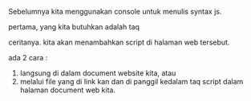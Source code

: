 Sebelumnya kita menggunakan console untuk menulis syntax js. 

pertama, yang kita butuhkan adalah taq <script></script>

ceritanya. kita akan menambahkan script di halaman web tersebut. 

ada 2 cara :
1. langsung di dalam document website kita, atau
2. melalui file yang di link kan dan di panggil kedalam taq script dalam halaman document web kita. 


